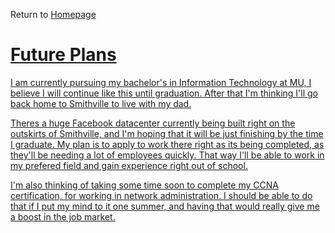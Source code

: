 Return to <a href= "https://github.com/BDBluhm/INFOTC-1000-Midterm/blob/main/README.md"> Homepage
# Future Plans
I am currently pursuing my bachelor's in Information Technology at MU, I believe I will continue like this until graduation. After that I'm thinking I'll go back home to Smithville to live with my dad.

Theres a huge Facebook datacenter currently being built right on the outskirts of Smithville, and I'm hoping that it will be just finishing by the time I graduate. My plan is to apply to work there right as its being completed, as they'll be needing a lot of employees quickly. That way I'll be able to work in my prefered field and gain experience right out of school. 

I'm also thinking of taking some time soon to complete my CCNA certification, for working in network administration. I should be able to do that if I put my mind to it one summer, and having that would really give me a boost in the job market. 
